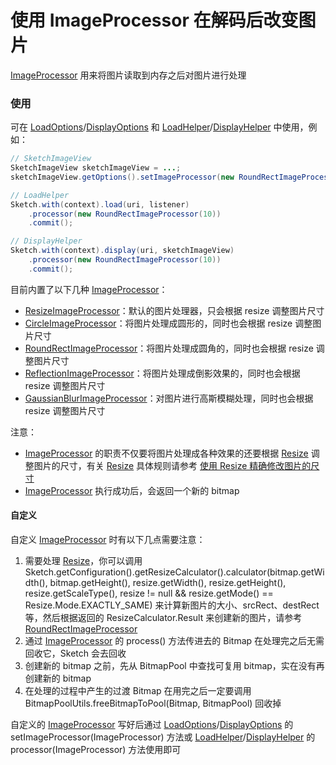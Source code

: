 # 使用 ImageProcessor 在解码后改变图片

[ImageProcessor] 用来将图片读取到内存之后对图片进行处理

### 使用

可在 [LoadOptions]/[DisplayOptions] 和 [LoadHelper]/[DisplayHelper] 中使用，例如：

```java
// SketchImageView
SketchImageView sketchImageView = ...;
sketchImageView.getOptions().setImageProcessor(new RoundRectImageProcessor(10));

// LoadHelper
Sketch.with(context).load(uri, listener)
    .processor(new RoundRectImageProcessor(10))
    .commit();

// DisplayHelper
Sketch.with(context).display(uri, sketchImageView)
    .processor(new RoundRectImageProcessor(10))
    .commit();
```

目前内置了以下几种 [ImageProcessor]：

* [ResizeImageProcessor]：默认的图片处理器，只会根据 resize 调整图片尺寸
* [CircleImageProcessor]：将图片处理成圆形的，同时也会根据 resize 调整图片尺寸
* [RoundRectImageProcessor]：将图片处理成圆角的，同时也会根据 resize 调整图片尺寸
* [ReflectionImageProcessor]：将图片处理成倒影效果的，同时也会根据 resize 调整图片尺寸
* [GaussianBlurImageProcessor]：对图片进行高斯模糊处理，同时也会根据 resize 调整图片尺寸

注意：
* [ImageProcessor] 的职责不仅要将图片处理成各种效果的还要根据 [Resize] 调整图片的尺寸，有关 [Resize] 具体规则请参考 [使用 Resize 精确修改图片的尺寸][resize]
* [ImageProcessor] 执行成功后，会返回一个新的 bitmap

#### 自定义

自定义 [ImageProcessor] 时有以下几点需要注意：

1. 需要处理 [Resize]，你可以调用 Sketch.getConfiguration().getResizeCalculator().calculator(bitmap.getWidth(), bitmap.getHeight(), resize.getWidth(), resize.getHeight(), resize.getScaleType(), resize != null && resize.getMode() == Resize.Mode.EXACTLY_SAME) 来计算新图片的大小、srcRect、destRect等，然后根据返回的 ResizeCalculator.Result 来创建新的图片，请参考 [RoundRectImageProcessor]
2. 通过 [ImageProcessor] 的 process() 方法传进去的 Bitmap 在处理完之后无需回收它，Sketch 会去回收
3. 创建新的 bitmap 之前，先从 BitmapPool 中查找可复用 bitmap，实在没有再创建新的 bitmap
4. 在处理的过程中产生的过渡 Bitmap 在用完之后一定要调用 BitmapPoolUtils.freeBitmapToPool(Bitmap, BitmapPool) 回收掉

自定义的 [ImageProcessor] 写好后通过 [LoadOptions]/[DisplayOptions] 的 setImageProcessor(ImageProcessor) 方法或 [LoadHelper]/[DisplayHelper] 的 processor(ImageProcessor) 方法使用即可

[ImageProcessor]: ../../sketch/src/main/java/me/xiaopan/sketch/process/ImageProcessor.java
[ImageDecoder]: ../../sketch/src/main/java/me/xiaopan/sketch/decode/ImageDecoder.java
[ResizeImageProcessor]: ../../sketch/src/main/java/me/xiaopan/sketch/process/ResizeImageProcessor.java
[CircleImageProcessor]: ../../sketch/src/main/java/me/xiaopan/sketch/process/CircleImageProcessor.java
[ReflectionImageProcessor]: ../../sketch/src/main/java/me/xiaopan/sketch/process/ReflectionImageProcessor.java
[RoundRectImageProcessor]: ../../sketch/src/main/java/me/xiaopan/sketch/process/RoundRectImageProcessor.java
[GaussianBlurImageProcessor]: ../../sketch/src/main/java/me/xiaopan/sketch/process/GaussianBlurImageProcessor.java
[resize]: resize.md
[Resize]: resize.md
[LoadOptions]: ../../sketch/src/main/java/me/xiaopan/sketch/request/LoadOptions.java
[DisplayOptions]: ../../sketch/src/main/java/me/xiaopan/sketch/request/DisplayOptions.java
[LoadHelper]: ../../sketch/src/main/java/me/xiaopan/sketch/request/LoadHelper.java
[DisplayHelper]: ../../sketch/src/main/java/me/xiaopan/sketch/request/DisplayHelper.java
